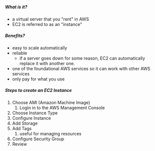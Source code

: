 ##### What is it?
- a virtual server that you "rent" in AWS
- EC2 is referred to as an "instance"
##### Benefits?
- easy to scale automatically 
- reliable 
	- if a server goes down for some reason, EC2 can automatically replace it with another one.
- one of the foundational AWS services so it can work with other AWS services
- only pay for what you use 
##### Steps to create an EC2 Instance 
1. Choose AMI (Amazon Machine Image)
	1. Login in to the AWS Management Console 
2. Choose Instance Type
3. Configure Instance
4. Add Storage
5. Add Tags
	1. useful for managing resources 
6. Configure Security Group
7. Review